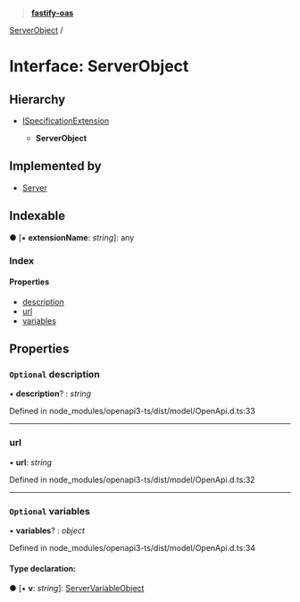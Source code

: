 > **[fastify-oas](../README.md)**

[ServerObject](serverobject.md) /

# Interface: ServerObject

## Hierarchy

* [ISpecificationExtension](ispecificationextension.md)

  * **ServerObject**

## Implemented by

* [Server](../classes/server.md)

## Indexable

● \[▪ **extensionName**: *string*\]: any

### Index

#### Properties

* [description](serverobject.md#optional-description)
* [url](serverobject.md#url)
* [variables](serverobject.md#optional-variables)

## Properties

### `Optional` description

• **description**? : *string*

Defined in node_modules/openapi3-ts/dist/model/OpenApi.d.ts:33

___

###  url

• **url**: *string*

Defined in node_modules/openapi3-ts/dist/model/OpenApi.d.ts:32

___

### `Optional` variables

• **variables**? : *object*

Defined in node_modules/openapi3-ts/dist/model/OpenApi.d.ts:34

#### Type declaration:

● \[▪ **v**: *string*\]: [ServerVariableObject](servervariableobject.md)
